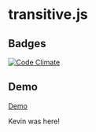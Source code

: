 transitive.js
=============

## Badges

[![Code Climate](https://codeclimate.com/github/conveyal/transitive.js.png)](https://codeclimate.com/github/conveyal/transitive.js)

## Demo

[Demo](http://conveyal.github.io/transitive.js/example/index.html "Demo")

Kevin was here!
